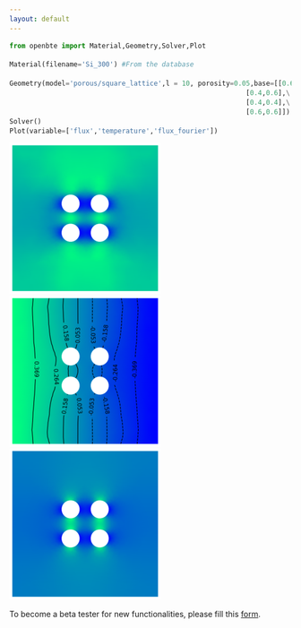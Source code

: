 ```yaml
---
layout: default
---
```



```python
from openbte import Material,Geometry,Solver,Plot

Material(filename='Si_300') #From the database

Geometry(model='porous/square_lattice',l = 10, porosity=0.05,base=[[0.6,0.4],\
                                              			   [0.4,0.6],\
                                            			   [0.4,0.4],\
                                             			   [0.6,0.6]])
Solver()
Plot(variable=['flux','temperature','flux_fourier'])
```

![](../assets/flux.png)
![](../assets/temp.png)
![](../assets/ff.png)

To become a beta tester for new functionalities, please fill this [form](https://forms.gle/cJBE4Jjqkrh8djJX8).
